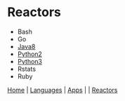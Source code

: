 # Reactors

* Bash
* Go
* [Java8](java8/README.md)
* [Python2](python2/README.md)
* [Python3](python3/README.md)
* Rstats
* Ruby

[Home](../README.md) | [Languages](../languages/README.md) | [Apps](../apps/README.md) | | [Reactors](README.md)
